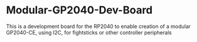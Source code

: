 # Modular-GP2040-Dev-Board
This is a development board for the RP2040 to enable creation of a modular GP2040-CE, using I2C, for fightsticks or other controller peripherals 
